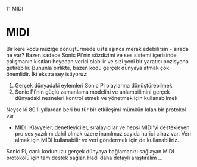 11 MIDI

# MIDI

Bir kere kodu müziğe dönüştürmede ustalaşınca merak edebilirsin - 
sırada ne var? Bazen sadece Sonic Pi'nin sözdizimi ve ses sistemi içerisinde 
çalışmanın kısıtları heyecan verici olabilir ve sizi yeni bir yaratıcı pozisyona 
getirebilir. Bununla birlikte, bazen kodu gerçek dünyaya atmak çok önemlidir. 
İki ekstra şey istiyoruz:
1. Gerçek dünyadaki eylemleri Sonic Pi olaylarına dönüştürebilmek
2. Sonic Pi'nin güçlü zamanlama modelini ve anlambilimini gerçek dünyadaki nesneleri kontrol etmek ve yönetmek için kullanabilmek

Neyse ki 80'li yıllardan beri bu tür bir etkileşimi mümkün kılan bir protokol var 
- MIDI. Klavyeler, denetleyiciler, sıralayıcılar ve hepsi MIDI'yi destekleyen pro ses 
yazılımı dahil olmak üzere inanılmaz sayıda harici cihaz var. Veri almak için MIDI
kullanabilir ve veri göndermek için de kullanabiliriz.

Sonic Pi, canlı kodunuzu gerçek dünyaya bağlamanızı sağlayan MIDI protokolü için tam destek sağlar. 
Hadi daha detaylı araştıralım ...
